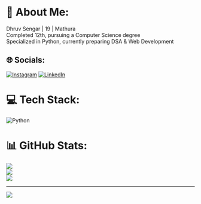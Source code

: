 # 💫 About Me:
 Dhruv Sengar | 19 | Mathura<br>Completed 12th, pursuing a Computer Science degree<br>Specialized in Python, currently preparing DSA & Web Development


## 🌐 Socials:
[![Instagram](https://img.shields.io/badge/Instagram-%23E4405F.svg?logo=Instagram&logoColor=white)](https://instagram.com/dhruvscreativeeye) [![LinkedIn](https://img.shields.io/badge/LinkedIn-%230077B5.svg?logo=linkedin&logoColor=white)](https://www.linkedin.com/in/dhruv-sengar-b8370530b/) 

# 💻 Tech Stack:
![Python](https://img.shields.io/badge/python-3670A0?style=for-the-badge&logo=python&logoColor=ffdd54)
# 📊 GitHub Stats:
![](https://github-readme-stats.vercel.app/api?username=Dhruv-sengar&theme=dark&hide_border=false&include_all_commits=false&count_private=false)<br/>
![](https://github-readme-streak-stats.herokuapp.com/?user=Dhruv-sengar&theme=dark&hide_border=false)<br/>
![](https://github-readme-stats.vercel.app/api/top-langs/?username=Dhruv-sengar&theme=dark&hide_border=false&include_all_commits=false&count_private=false&layout=compact)

---
[![](https://visitcount.itsvg.in/api?id=Dhruv-sengar&icon=0&color=0)](https://visitcount.itsvg.in)
